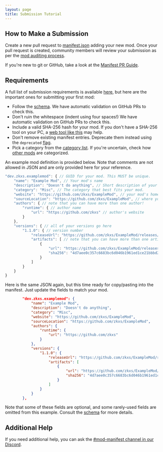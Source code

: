 ```yaml
---
layout: page
title: Submission Tutorial
---
```


## How to Make a Submission

Create a new pull request to [manifest.json] adding your new mod. Once your pull request is created, community members will review your submission as per the [mod auditing process].

If you're new to git or GitHub, take a look at the [Manifest PR Guide](manifest-pr).

## Requirements

A full list of submission requirements is available [here][mod submission guidelines], but here are the important ones for submitting your first mod:

- Follow the [schema]. We have automatic validation on GitHub PRs to check this.
- Don't ruin the whitespace (indent using four spaces!) We have automatic validation on GitHub PRs to check this.
- Include a valid SHA-256 hash for your mod. If you don't have a SHA-256 tool on your PC, a [web tool like this][sha256 online] may help.
- Don't remove existing manifest entries. Deprecate them instead using the `deprecated` [flag].
- Pick a category from the [category list][categories]. If you're uncertain, check how [other mods][mod list] are categorized.


An example mod definition is provided below. Note that comments are not allowed in JSON and are only provided here for your reference.

```js
"dev.zkxs.examplemod": { // GUID for your mod. This MUST be unique.
    "name": "Example Mod", // Your mod's name
    "description": "Doesn't do anything", // Short description of your mod's functionality
    "category": "Misc", // The category that best fits your mod.
    "website": "https://github.com/zkxs/ExampleMod", // your mod's homepage
    "sourceLocation": "https://github.com/zkxs/ExampleMod", // where your source code is hosted
    "authors": { // note that you can have more than one author!
        "runtime": { // author name
            "url": "https://github.com/zkxs" // author's website
        }
    },
    "versions": { // all of your versions go here
        "1.1.0": { // version number
            "releaseUrl": "https://github.com/zkxs/ExampleMod/releases/tag/1.1.0.0", // home page for this version
            "artifacts": [ // note that you can have more than one artifact!
                {
                    "url": "https://github.com/zkxs/ExampleMod/releases/download/1.1.0.0/ExampleMod.dll", // download URL
                    "sha256": "4d7aee0c357c6683bc6d046b1961ed1ce21bbbd23f120b8dc7b1553db01d7174" // sha256 hash of ExampleMod.dll. It is very important that this is correct.
                }
            ]
        }
    }
}
```

Here is the same JSON again, but this time ready for copy/pasting into the manifest. Just update the fields to match your mod.
```json
        "dev.zkxs.examplemod": {
            "name": "Example Mod",
            "description": "Doesn't do anything",
            "category": "Misc",
            "website": "https://github.com/zkxs/ExampleMod",
            "sourceLocation": "https://github.com/zkxs/ExampleMod",
            "authors": {
                "runtime": {
                    "url": "https://github.com/zkxs"
                }
            },
            "versions": {
                "1.1.0": {
                    "releaseUrl": "https://github.com/zkxs/ExampleMod/releases/tag/1.1.0.0",
                    "artifacts": [
                        {
                            "url": "https://github.com/zkxs/ExampleMod/releases/download/1.1.0.0/ExampleMod.dll",
                            "sha256": "4d7aee0c357c6683bc6d046b1961ed1ce21bbbd23f120b8dc7b1553db01d7174"
                        }
                    ]
                }
            }
        },
```

Note that some of these fields are optional, and some rarely-used fields are omitted from this example. Consult the [schema] for more details.

## Additional Help

If you need additional help, you can ask the [#mod-manifest channel in our Discord].

<!-- Links -->
[#mod-manifest channel in our Discord]: https://discord.gg/YUPK8UsBy4
[categories]: categories
[flag]: manifest-flags
[manifest.json]: https://github.com/neos-modding-group/neos-mod-manifest/blob/master/manifest.json
[mod auditing process]: auditing-process
[mod list]: mods
[mod submission guidelines]: mod-guidelines
[schema]: schema
[sha256 online]: https://emn178.github.io/online-tools/sha256_checksum.html
